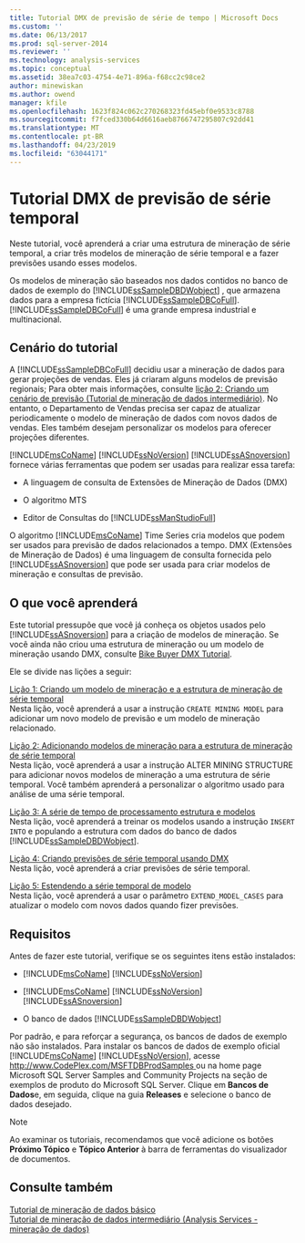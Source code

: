 ```yaml
---
title: Tutorial DMX de previsão de série de tempo | Microsoft Docs
ms.custom: ''
ms.date: 06/13/2017
ms.prod: sql-server-2014
ms.reviewer: ''
ms.technology: analysis-services
ms.topic: conceptual
ms.assetid: 38ea7c03-4754-4e71-896a-f68cc2c98ce2
author: minewiskan
ms.author: owend
manager: kfile
ms.openlocfilehash: 1623f824c062c270268323fd45ebf0e9533c8788
ms.sourcegitcommit: f7fced330b64d6616aeb8766747295807c92dd41
ms.translationtype: MT
ms.contentlocale: pt-BR
ms.lasthandoff: 04/23/2019
ms.locfileid: "63044171"
---
```

# <a name="time-series-prediction-dmx-tutorial"></a>Tutorial DMX de previsão de série temporal
  Neste tutorial, você aprenderá a criar uma estrutura de mineração de série temporal, a criar três modelos de mineração de série temporal e a fazer previsões usando esses modelos.  
  
 Os modelos de mineração são baseados nos dados contidos no banco de dados de exemplo do  [!INCLUDE[ssSampleDBDWobject](../includes/sssampledbdwobject-md.md)] , que armazena dados para a empresa fictícia [!INCLUDE[ssSampleDBCoFull](../includes/sssampledbcofull-md.md)]. [!INCLUDE[ssSampleDBCoFull](../includes/sssampledbcofull-md.md)] é uma grande empresa industrial e multinacional.  
  
## <a name="tutorial-scenario"></a>Cenário do tutorial  
 A [!INCLUDE[ssSampleDBCoFull](../includes/sssampledbcofull-md.md)] decidiu usar a mineração de dados para gerar projeções de vendas. Eles já criaram alguns modelos de previsão regionais; Para obter mais informações, consulte [lição 2: Criando um cenário de previsão &#40;Tutorial de mineração de dados intermediário&#41;](../../2014/tutorials/lesson-2-building-a-forecasting-scenario-intermediate-data-mining-tutorial.md). No entanto, o Departamento de Vendas precisa ser capaz de atualizar periodicamente o modelo de mineração de dados com novos dados de vendas. Eles também desejam personalizar os modelos para oferecer projeções diferentes.  
  
 [!INCLUDE[msCoName](../includes/msconame-md.md)] [!INCLUDE[ssNoVersion](../includes/ssnoversion-md.md)] [!INCLUDE[ssASnoversion](../includes/ssasnoversion-md.md)] fornece várias ferramentas que podem ser usadas para realizar essa tarefa:  
  
-   A linguagem de consulta de Extensões de Mineração de Dados (DMX)  
  
-   O algoritmo MTS  
  
-   Editor de Consultas do [!INCLUDE[ssManStudioFull](../includes/ssmanstudiofull-md.md)]  
  
 O algoritmo [!INCLUDE[msCoName](../includes/msconame-md.md)] Time Series cria modelos que podem ser usados para previsão de dados relacionados a tempo. DMX (Extensões de Mineração de Dados) é uma linguagem de consulta fornecida pelo [!INCLUDE[ssASnoversion](../includes/ssasnoversion-md.md)] que pode ser usada para criar modelos de mineração e consultas de previsão.  
  
## <a name="what-you-will-learn"></a>O que você aprenderá  
 Este tutorial pressupõe que você já conheça os objetos usados pelo [!INCLUDE[ssASnoversion](../includes/ssasnoversion-md.md)] para a criação de modelos de mineração. Se você ainda não criou uma estrutura de mineração ou um modelo de mineração usando DMX, consulte [Bike Buyer DMX Tutorial](../../2014/tutorials/bike-buyer-dmx-tutorial.md).  
  
 Ele se divide nas lições a seguir:  
  
 [Lição 1: Criando um modelo de mineração e a estrutura de mineração de série temporal](../../2014/tutorials/lesson-1-creating-a-time-series-mining-model-and-mining-structure.md)  
 Nesta lição, você aprenderá a usar a instrução `CREATE MINING MODEL` para adicionar um novo modelo de previsão e um modelo de mineração relacionado.  
  
 [Lição 2: Adicionando modelos de mineração para a estrutura de mineração de série temporal](../../2014/tutorials/lesson-2-adding-mining-models-to-the-time-series-mining-structure.md)  
 Nesta lição, você aprenderá a usar a instrução ALTER MINING STRUCTURE para adicionar novos modelos de mineração a uma estrutura de série temporal. Você também aprenderá a personalizar o algoritmo usado para análise de uma série temporal.  
  
 [Lição 3: A série de tempo de processamento estrutura e modelos](../../2014/tutorials/lesson-3-processing-the-time-series-structure-and-models.md)  
 Nesta lição, você aprenderá a treinar os modelos usando a instrução `INSERT INTO` e populando a estrutura com dados do banco de dados [!INCLUDE[ssSampleDBDWobject](../includes/sssampledbdwobject-md.md)].  
  
 [Lição 4: Criando previsões de série temporal usando DMX](../../2014/tutorials/lesson-4-creating-time-series-predictions-using-dmx.md)  
 Nesta lição, você aprenderá a criar previsões de série temporal.  
  
 [Lição 5: Estendendo a série temporal de modelo](../../2014/tutorials/lesson-5-extending-the-time-series-model.md)  
 Nesta lição, você aprenderá a usar o parâmetro `EXTEND_MODEL_CASES` para atualizar o modelo com novos dados quando fizer previsões.  
  
## <a name="requirements"></a>Requisitos  
 Antes de fazer este tutorial, verifique se os seguintes itens estão instalados:  
  
-   [!INCLUDE[msCoName](../includes/msconame-md.md)] [!INCLUDE[ssNoVersion](../includes/ssnoversion-md.md)]  
  
-   [!INCLUDE[msCoName](../includes/msconame-md.md)] [!INCLUDE[ssNoVersion](../includes/ssnoversion-md.md)] [!INCLUDE[ssASnoversion](../includes/ssasnoversion-md.md)]  
  
-   O banco de dados [!INCLUDE[ssSampleDBDWobject](../includes/sssampledbdwobject-md.md)]   
  
 Por padrão, e para reforçar a segurança, os bancos de dados de exemplo não são instalados. Para instalar os bancos de dados de exemplo oficial [!INCLUDE[msCoName](../includes/msconame-md.md)] [!INCLUDE[ssNoVersion](../includes/ssnoversion-md.md)], acesse [ http://www.CodePlex.com/MSFTDBProdSamples ](https://go.microsoft.com/fwlink/?LinkId=88417) ou na home page Microsoft SQL Server Samples and Community Projects na seção de exemplos de produto do Microsoft SQL Server. Clique em **Bancos de Dados**e, em seguida, clique na guia **Releases** e selecione o banco de dados desejado.  
  
> [!NOTE]  
>  Ao examinar os tutoriais, recomendamos que você adicione os botões **Próximo Tópico** e **Tópico Anterior** à barra de ferramentas do visualizador de documentos.  
  
## <a name="see-also"></a>Consulte também  
 [Tutorial de mineração de dados básico](../../2014/tutorials/basic-data-mining-tutorial.md)   
 [Tutorial de mineração de dados intermediário &#40;Analysis Services - mineração de dados&#41;](../../2014/tutorials/intermediate-data-mining-tutorial-analysis-services-data-mining.md)  
  
  
